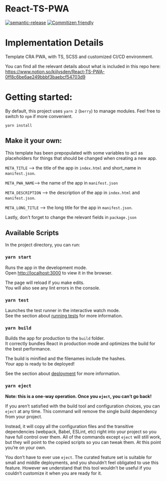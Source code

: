 # React-TS-PWA

[![semantic-release](https://img.shields.io/badge/%20%20%F0%9F%93%A6%F0%9F%9A%80-semantic--release-e10079.svg)](https://github.com/semantic-release/semantic-release) [![Commitizen friendly](https://img.shields.io/badge/commitizen-friendly-brightgreen.svg)](http://commitizen.github.io/cz-cli/)

# Implementation Details

Template CRA PWA, with TS, SCSS and customized CI/CD environment.

You can find all the relevant details about what is included in this repo here: https://www.notion.so/kiilysden/React-TS-PWA-0ff8c6be6ae249bbbf3baebcf54703d9

# Getting started:

By default, this project uses `yarn 2` (`berry`) to manage modules. Feel free to switch to `npm` if more convenient.

`yarn install`

## Make it your own:

This template has been prepopulated with some variables to act as placeholders for things that should be changed when creating a new app.

`META_TITLE` --> the title of the app in `index.html` and short_name in `manifest.json`.

`META_PWA_NAME`--> the name of the app in `manifest.json`

`META_DESCRIPTION` --> the description of the app in `index.html` and `manifest.json`.

`META_LONG_TITLE` --> the long title for the app in `manifest.json`.

Lastly, don't forget to change the relevant fields in `package.json`

## Available Scripts

In the project directory, you can run:

### `yarn start`

Runs the app in the development mode.<br />
Open [http://localhost:3000](http://localhost:3000) to view it in the browser.

The page will reload if you make edits.<br />
You will also see any lint errors in the console.

### `yarn test`

Launches the test runner in the interactive watch mode.<br />
See the section about [running tests](https://facebook.github.io/create-react-app/docs/running-tests) for more information.

### `yarn build`

Builds the app for production to the `build` folder.<br />
It correctly bundles React in production mode and optimizes the build for the best performance.

The build is minified and the filenames include the hashes.<br />
Your app is ready to be deployed!

See the section about [deployment](https://facebook.github.io/create-react-app/docs/deployment) for more information.

### `yarn eject`

**Note: this is a one-way operation. Once you `eject`, you can’t go back!**

If you aren’t satisfied with the build tool and configuration choices, you can `eject` at any time. This command will remove the single build dependency from your project.

Instead, it will copy all the configuration files and the transitive dependencies (webpack, Babel, ESLint, etc) right into your project so you have full control over them. All of the commands except `eject` will still work, but they will point to the copied scripts so you can tweak them. At this point you’re on your own.

You don’t have to ever use `eject`. The curated feature set is suitable for small and middle deployments, and you shouldn’t feel obligated to use this feature. However we understand that this tool wouldn’t be useful if you couldn’t customize it when you are ready for it.
